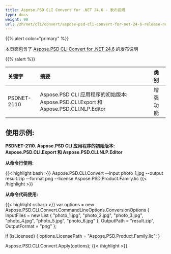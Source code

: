 ```yaml
---
title: Aspose.PSD CLI Convert for .NET 24.6 - 发布说明
type: docs
weight: 90
url: /zh/net/cli/convert/aspose-psd-cli-convert-for-net-24-6-release-notes/
---
```


{{% alert color="primary" %}}

本页面包含了 [Aspose.PSD CLI Convert for .NET 24.6](https://www.nuget.org/packages/Aspose.PSD.CLI.Convert/) 的发布说明

{{% /alert %}}

| **关键字**     | **摘要**                                                                                   | **类别** |
|:------------|:----------------------------------------------------------------------------------------|:--------|
| PSDNET-2110 | Aspose.PSD CLI 应用程序的初始版本: Aspose.PSD.CLI.Export 和 Aspose.PSD.CLI.NLP.Editor  |  增强功能 |


## **使用示例:**

**PSDNET-2110. Aspose.PSD CLI 应用程序的初始版本: Aspose.PSD.CLI.Export 和 Aspose.PSD.CLI.NLP.Editor**

**从命令行使用:**

{{< highlight bash >}}
Aspose.PSD.CLI.Convert --input photo_1.jpg --output result.zip --format png --license Aspose.PSD.Product.Family.lic
{{< /highlight >}}

**从命令代码使用:**

{{< highlight csharp >}}
var options = new Aspose.PSD.CLI.Convert.CommandLineOptions.ConversionOptions
{
    InputFiles = new List<string> { "photo_1.jpg", "photo_2.jpg", "photo_3.jpg", "photo_4.jpg", "photo_5.jpg", "photo_6.jpg" },
    OutputPath = "result.zip",
    OutputFormat = "png"
};


if (isLicensed)
{
    options.LicensePath = "Aspose.PSD.Product.Family.lic";
}

Aspose.PSD.CLI.Convert.Apply(options);
{{< /highlight >}}
